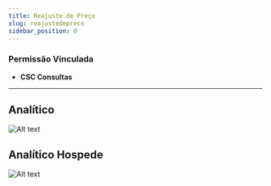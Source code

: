 ```yaml
---
title: Reajuste de Preço
slug: reajustedepreco
sidebar_position: 0
---
```

### Permissão Vinculada

- **CSC Consultas**
---
## Analítico

![Alt text](image.png)

## Analítico Hospede

![Alt text](image-1.png)
